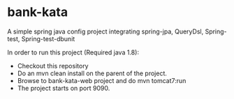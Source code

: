 # bank-kata
A simple spring java config project integrating spring-jpa, QueryDsl, Spring-test, Spring-test-dbunit

In order to run this project (Required java 1.8): 
   - Checkout this repository 
   - Do an mvn clean install on the parent of the project. 
   - Browse to bank-kata-web project and do  mvn tomcat7:run
   - The project starts on port 9090.
